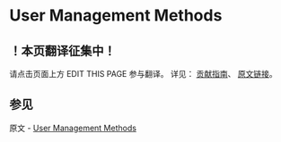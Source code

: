 # User Management Methods

## ！本页翻译征集中！

请点击页面上方 EDIT THIS PAGE 参与翻译。
详见：
[贡献指南]( https://github.com/JinMuInfo/MongoDB-Manual-zh/blob/master/CONTRIBUTING.md )、
[原文链接](  https://docs.mongodb.com/manual/reference/method/js-user-management/  )。

## 参见

原文 - [User Management Methods]( https://docs.mongodb.com/manual/reference/method/js-user-management/ )

